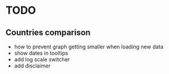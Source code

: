 # TODO

## Countries comparison

- how to prevent graph getting smaller when loading new data
- show dates in tooltips
- add log scale switcher
- add disclaimer